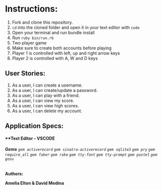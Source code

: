 # **Instructions:**

  1.  Fork and clone this repository.
  2.  ```cd``` into the cloned folder and open it in your text editor with ```code```
  3.  Open your terminal and run bundle install
  4.  Run  ```ruby bin/run.rb```
  5.  Two player game
  6.  Make sure to create both accounts before playing 
  7.  Player 1 is controlled with left, up and right arrow keys
  8.  Player 2 is controlled with A, W and D keys








 ## **User Stories:**
  1. As a user, I can create a username. 
  2. As a user, I can create/update a password.
  3. As a user, I can play with a friend.  
  4. As a user, I can view my score. 
  5. As a user, I can view high scores. 
  6. As a user, I can delete my account. 


 ## **Application Specs:**

####  **Text Editor - VSCODE 
 

###### **Gems** ```gem activerecord``` ```gem sinatra-activerecord```  ```gem sqlite3``` ```gem pry``` ```gem require_all``` ```gem faker``` ```gem rake``` ```gem tty-font``` ```gem tty-prompt``` ```gem pastel``` ```gem gosu```       


**Authors:**

**Amelia Elton  &  David Medina**
